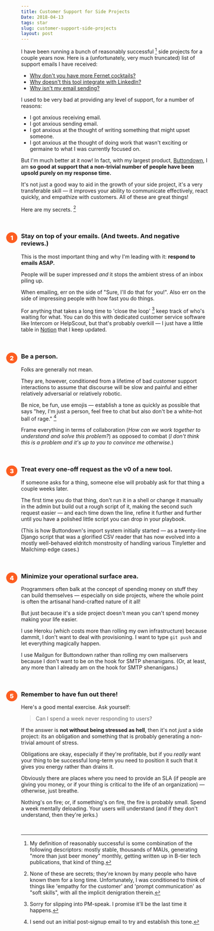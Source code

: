 ```yaml
---
title: Customer Support for Side Projects
Date: 2018-04-13
tags: star
slug: customer-support-side-projects
layout: post
---
```


<style>
h3 > span {
	    background: #fd5d20;
	    position: absolute;
    color: #fff;
    font-weight: 900;
    width: 30px;
    height: 29px;
    line-height: 30px;
    text-align: center;
    margin-left: -40px;
    border-radius: 50%;
    font-size: 16px;
}</style>

I have been running a bunch of reasonably successful [^1] side projects for a couple years now.  Here is a (unfortunately, very much truncated) list of support emails I have received:

- [Why don't you have more Fernet cocktails?](https://getbarback.com)
- [Why doesn't this tool integrate with LinkedIn?](https://spoonbill.io)
- [Why isn't my email sending?](https://buttondown.email)

I used to be very bad at providing any level of support, for a number of reasons:

- I got anxious receiving email.
- I got anxious sending email.
- I got anxious at the thought of writing something that might upset someone.
- I got anxious at the thought of doing work that wasn't exciting or germaine to what I was currently focused on.

But I'm much better at it now!  In fact, with my largest product, [Buttondown](https://buttondown.email), I am **so good at support that a non-trivial number of people have been upsold purely on my response time.**

It's not just a good way to aid in the growth of your side project, it's a very transferable skill — it improves your ability to communicate effectively, react quickly, and empathize with customers.  All of these are great things!

<!--more-->

Here are my secrets. [^2]

<br />

### <span>1</span> Stay on top of your emails.  (And tweets.  And negative reviews.)

This is the most important thing and why I'm leading with it: **respond to emails ASAP.**

People will be super impressed *and* it stops the ambient stress of an inbox piling up.

When emailing, err on the side of "Sure, I'll do that for you!".  Also err on the side of impressing people with how fast you do things.  

For anything that takes a long time to 'close the loop' [^4] keep track of who's waiting for what.  You can do this with dedicated customer service software like Intercom or HelpScout, but that's probably overkill — I just have a little table in [Notion](https://notion.so) that I keep updated.

<br />

### <span>2</span> Be a person.

Folks are generally not mean. 

They are, however, conditioned from a lifetime of bad customer support interactions to assume that discourse will be slow and painful and either relatively adversarial or relatively robotic.

Be nice, be fun, use emojis — establish a tone as quickly as possible that says "hey, I'm just a person, feel free to chat but also don't be a white-hot ball of rage." [^3]

Frame everything in terms of collaboration (*How can we work together to understand and solve this problem?*) as opposed to combat (*I don't think this is a problem and it's up to you to convince me otherwise.*)

<br />

### <span>3</span> Treat every one-off request as the v0 of a new tool.

If someone asks for a thing, someone else will probably ask for that thing a couple weeks later.

The first time you do that thing, don't run it in a shell or change it manually in the admin but build out a rough script of it, making the second such request easier — and each time down the line, refine it further and further until you have a polished little script you can drop in your playbook.

(This is how Buttondown's import system initially started — as a twenty-line Django script that was a glorified CSV reader that has now evolved into a mostly well-behaved eldritch monstrosity of handling various Tinyletter and Mailchimp edge cases.)

<br />

### <span>4</span> Minimize your operational surface area.

Programmers often balk at the concept of spending money on stuff they can build themselves — especially on side projects, where the whole point is often the artisanal hand-crafted nature of it all!

But just because it's a side project doesn't mean you can't spend money making your life easier.  

I use Heroku (which costs more than rolling my own infrastructure) because dammit, I don't want to deal with provisioning.  I want to type `git push` and let everything magically happen.

I use Mailgun for Buttondown rather than rolling my own mailservers because I don't want to be on the hook for SMTP shenanigans.  (Or, at least, any more than I already am on the hook for SMTP shenanigans.)

<br />

### <span>5</span> Remember to have fun out there!

Here's a good mental exercise.  Ask yourself:

> Can I spend a week never responding to users?

If the answer is **not without being stressed as hell**, then it's not *just* a side project: its an obligation and something that is probably generating a non-trivial amount of stress.

Obligations are okay, especially if they're profitable, but if you *really* want your thing to be successful long-term you need to position it such that it gives you energy rather than drains it.

Obviously there are places where you need to provide an SLA (if people are giving you money, or if your thing is critical to the life of an organization) — otherwise, just breathe.

Nothing's on fire; or, if something's on fire, the fire is probably small.  Spend a week mentally deloading.  Your users will understand (and if they don't understand, then they're jerks.)

<br />

[^1]: My definition of reasonably successful is some combination of the following descriptors: mostly stable, thousands of MAUs, generating "more than just beer money" monthly, getting written up in B-tier tech publications, that kind of thing.
[^2]: None of these are secrets; they're known by many people who have known them for a long time.  Unfortunately, I was conditioned to think of things like 'empathy for the customer' and 'prompt communication' as "soft skills", with all the implicit denigration therein.
[^3]: I send out an initial post-signup email to try and establish this tone.
[^4]: Sorry for slipping into PM-speak.  I promise it'll be the last time it happens.